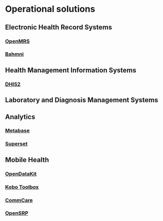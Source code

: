 # Operational solutions

## Electronic Health Record Systems

### [OpenMRS](https://openmrs.org/) <Badges user="openmrs" repo="openmrs-core"/>

### [Bahmni](https://www.bahmni.org/) <Badges user="Bahmni" repo="bahmni-core"/>

## Health Management Information Systems

### [DHIS2](https://www.dhis2.org/) <Badges user="dhis2" repo="dhis2-core"/>

## Laboratory and Diagnosis Management Systems

## Analytics

### [Metabase](https://www.metabase.com/) <Badges user="metabase" repo="metabase"/>

### [Superset](https://superset.incubator.apache.org/) <Badges user="apache" repo="incubator-superset"/>

## Mobile Health

### [OpenDataKit](https://opendatakit.org/) <Badges user="opendatakit" repo="collect"/>

### [Kobo Toolbox](https://www.kobotoolbox.org/) <Badges user="kobotoolbox" repo="kpi"/>

### [CommCare](https://www.dimagi.com/commcare/) <Badges user="dimagi" repo="commcare-hq"/>

### [OpenSRP](http://smartregister.org/) <Badges user="OpenSRP" repo="opensrp-client-core"/>
